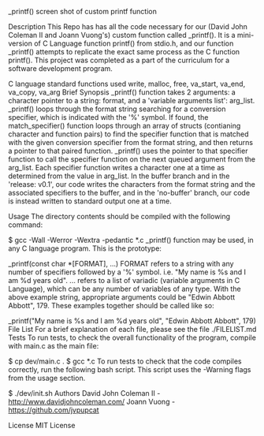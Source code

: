_printf()
screen shot of custom printf function

Description
This Repo has has all the code necessary for our (David John Coleman II and Joann Vuong's) custom function called _printf(). It is a mini-version of C Language function printf() from stdio.h, and our function _printf() attempts to replicate the exact same process as the C function printf(). This project was completed as a part of the curriculum for a software development program.

C language standard functions used
write, malloc, free, va_start, va_end, va_copy, va_arg
Brief Synopsis
_printf() function takes 2 arguments: a character pointer to a string: format, and a 'variable arguments list': arg_list. _printf() loops through the format string searching for a conversion specifier, which is indicated with the '%' symbol. If found, the match_specifier() function loops through an array of structs (contianing character and function pairs) to find the specifier function that is matched with the given conversion specifier from the format string, and then returns a pointer to that paired function. _printf() uses the pointer to that specifier function to call the specifier function on the next queued argument from the arg_list. Each specifier function writes a character one at a time as determined from the value in arg_list. In the buffer branch and in the 'release: v0.1', our code writes the characters from the format string and the associated specifiers to the buffer, and in the 'no-buffer' branch, our code is instead written to standard output one at a time.

Usage
The directory contents should be compiled with the following command:

$ gcc -Wall -Werror -Wextra -pedantic *.c
_printf() function may be used, in any C language program. This is the prototype:

_printf(const char *[FORMAT], ...)
FORMAT refers to a string with any number of specifiers followed by a '%' symbol. i.e. "My name is %s and I am %d years old". ... refers to a list of variadic (variable arguments in C Language), which can be any number of variables of any type. With the above example string, appropriate arguments could be "Edwin Abbott Abbott", 179. These examples together should be called like so:

_printf("My name is %s and I am %d years old", "Edwin Abbott Abbott", 179)
File List
For a brief explanation of each file, please see the file ./FILELIST.md
Tests
To run tests, to check the overall functionality of the program, compile with main.c as the main file:

$ cp dev/main.c .
$ gcc *.c
To run tests to check that the code compiles correctly, run the following bash script. This script uses the -Warning flags from the usage section.

$ ./dev/init.sh
Authors
David John Coleman II - http://www.davidjohncoleman.com/
Joann Vuong - https://github.com/jvpupcat

License
MIT License
